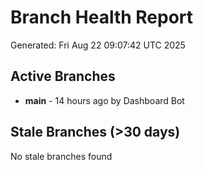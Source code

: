 # Branch Health Report
Generated: Fri Aug 22 09:07:42 UTC 2025

## Active Branches
- **main** - 14 hours ago by Dashboard Bot

## Stale Branches (>30 days)
No stale branches found
